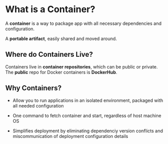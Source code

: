 # What is a Container?

A **container** is a way to package app with all necessary dependencies and configuration.

A **portable artifact**, easily shared and moved around.

## Where do Containers Live?
Containers live in **container repositories**, which can be public or private. The **public** repo for Docker containers is **DockerHub**.

## Why Containers?
- Allow you to run applications in an isolated environment, packaged with all needed configuration

- One command to fetch container and start, regardless of host machine OS

- Simplifies deployment by eliminating dependenciy version conflicts and miscommunication of deployment configuration details